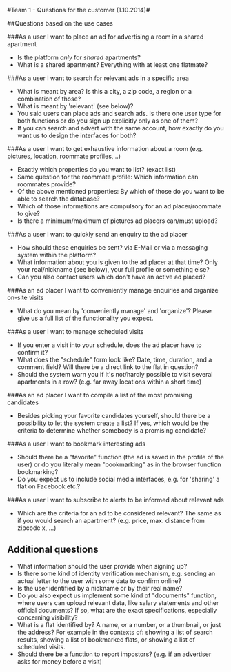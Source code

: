 #Team 1 - Questions for the customer (1.10.2014)#

##Questions based on the use cases


###As a user I want to place an ad for advertising a room in a shared apartment

* Is the platform *only* for *shared* apartments?
* What is a shared apartment? Everything with at least one flatmate?

###As a user I want to search for relevant ads in a specific area

* What is meant by area? Is this a city, a zip code, a region or a combination of those?
* What is meant by 'relevant' (see below)?
* You said users can place ads and search ads. Is there one user type for both functions or do you sign up explicitly only as one of them?
* If you can search and advert with the same account, how exactly do you want us to design the interfaces for both?

###As a user I want to get exhaustive information about a room (e.g. pictures, location, roommate profiles, ..)

* Exactly which properties do you want to list? (exact list)
* Same question for the roommate profile: Which information can roommates provide?
* Of the above mentioned properties: By which of those do you want to be able to search the database?
* Which of those informations are compulsory for an ad placer/roommate to give?
* Is there a minimum/maximum of pictures ad placers can/must upload?

###As a user I want to quickly send an enquiry to the ad placer

* How should these enquiries be sent? via E-Mail or via a messaging system within the platform?
* What information about you is given to the ad placer at that time? Only your real/nickname (see below), your full profile or something else?
* Can you also contact users which don't have an active ad placed?

###As an ad placer I want to conveniently manage enquiries and organize on-site visits

* What do you mean by 'conveniently manage' and 'organize'? Please give us a full list of the functionality you expect.

###As a user I want to manage scheduled visits

* If you enter a visit into your schedule, does the ad placer have to confirm it?
* What does the "schedule" form look like? Date, time, duration, and a comment field? Will there be a direct link to the flat in question?
* Should the system warn you if it's not/hardly possible to visit several apartments in a row? (e.g. far away locations within a short time)

###As an ad placer I want to compile a list of the most promising candidates

* Besides picking your favorite candidates yourself, should there be a possibility to let the system create a list? If yes, which would be the criteria to determine whether somebody is a promising candidate? 

###As a user I want to bookmark interesting ads

* Should there be a "favorite" function (the ad is saved in the profile of the user) or do you literally mean "bookmarking" as in the browser function bookmarking?
* Do you expect us to include social media interfaces, e.g. for 'sharing' a flat on Facebook etc.?

###As a user I want to subscribe to alerts to be informed about relevant ads

* Which are the criteria for an ad to be considered relevant? The same as if you would search an apartment? (e.g. price, max. distance from zipcode x, ...)

## Additional questions 

* What information should the user provide when signing up?
* Is there some kind of identity verification mechanism, e.g. sending an actual letter to the user with some data to confirm online?
* Is the user identified by a nickname or by their real name?
* Do you also expect us implement some kind of "documents" function, where users can upload relevant data, like salary statements and other official documents? If so, what are the exact specifications, especially concerning visibility?
* What is a flat identified by? A name, or a number, or a thumbnail, or just the address? For example in the contexts of: showing a list of search results, showing a list of bookmarked flats, or showing a list of scheduled visits.
* Should there be a function to report impostors? (e.g. if an advertiser asks for money before a visit)